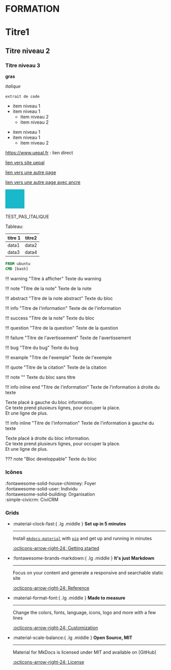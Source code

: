# FORMATION

# Titre1

## Titre niveau 2

### Titre niveau 3

**gras**

_italique_

`extrait de code`

* item niveau 1
* item niveau 1
  * item niveau 2
  * item niveau 2
	
- item niveau 1
- item niveau 1
  - item niveau 2
	
<https://www.uepal.fr> : lien direct

[lien vers site uepal](https://www.uepal.fr)

[lien vers une autre page](index.md)

[lien vers une autre page avec ancre](index.md#Titre1)

![titre image](carre.png)

TEST\_PAS\_ITALIQUE

Tableau:

|titre 1|titre2|
|-----|-----|
|data1|data2|
|data3|data4|

``` Dockerfile
FROM ubuntu
CMD [bash]
```

!!! warning "Titre à afficher"
    Texte du warning

!!! note "Titre de la note"
    Texte de la note

!!! abstract "Titre de la note abstract"
    Texte du bloc

!!! info "Titre de l'information"
    Texte de de l'information

!!! success "Titre de la note"
    Texte du bloc

!!! question "Titre de la question"
    Texte de la question

!!! failure "Titre de l'avertissement"
    Texte de l'avertissement

!!! bug "Titre du bug"
    Texte du bug

!!! example "Titre de l'exemple"
    Texte de l'exemple

!!! quote "Titre de la citation"
    Texte de la citation

!!! note ""
    Texte du bloc sans titre

!!! info inline end "Titre de l'information"
    Texte de l'information à droite du texte

Texte placé à gauche du bloc information.  
Ce texte prend plusieurs lignes, pour occuper la place.  
Et une ligne de plus.

!!! info inline "Titre de l'information"
    Texte de l'information à gauche du texte

Texte placé à droite du bloc information.  
Ce texte prend plusieurs lignes, pour occuper la place.  
Et une ligne de plus.

??? note "Bloc developpable"
    Texte du bloc

### Icônes

:fontawesome-solid-house-chimney: Foyer  
:fontawesome-solid-user: Individu  
:fontawesome-solid-building: Organisation  
:simple-civicrm: CiviCRM  

### Grids

<div class="grid cards" markdown>

- :material-clock-fast:{ .lg .middle } __Set up in 5 minutes__

    ---

    Install [`mkdocs-material`](#) with [`pip`](#) and get up
    and running in minutes

    [:octicons-arrow-right-24: Getting started](#)

- :fontawesome-brands-markdown:{ .lg .middle } __It's just Markdown__

    ---

    Focus on your content and generate a responsive and searchable static site

    [:octicons-arrow-right-24: Reference](#)

- :material-format-font:{ .lg .middle } __Made to measure__

    ---

    Change the colors, fonts, language, icons, logo and more with a few lines

    [:octicons-arrow-right-24: Customization](#)

- :material-scale-balance:{ .lg .middle } __Open Source, MIT__

    ---

    Material for MkDocs is licensed under MIT and available on [GitHub]

    [:octicons-arrow-right-24: License](#)

</div>
